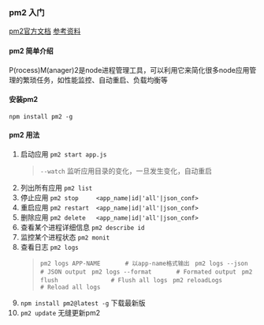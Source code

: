 ### pm2 入门
[pm2官方文档](https://pm2.io/doc/en/runtime/guide/process-management/?utm_source=github)
[参考资料](https://blog.csdn.net/maquealone/article/details/79550120)
#### pm2 简单介绍
P(rocess)M(anager)2是node进程管理工具，可以利用它来简化很多node应用管理的繁琐任务，如性能监控、自动重启、负载均衡等
#### 安装pm2 
`npm install pm2 -g`
#### pm2 用法
1. 启动应用 `pm2 start app.js`
    > `--watch` 监听应用目录的变化，一旦发生变化，自动重启
2. 列出所有应用 `pm2 list`
3. 停止应用 `pm2 stop     <app_name|id|'all'|json_conf>`
4. 重启应用 `pm2 restart  <app_name|id|'all'|json_conf>`
5. 删除应用 `pm2 delete   <app_name|id|'all'|json_conf>`
6. 查看某个进程详细信息 `pm2 describe id`
7. 监控某个进程状态 `pm2 monit`
8. 查看日志 `pm2 logs` 
   > `pm2 logs APP-NAME       # 以app-name格式输出 `
   > `pm2 logs --json         # JSON output `
   > `pm2 logs --format       # Formated output `
   > `pm2 flush               # Flush all logs `
   > `pm2 reloadLogs          # Reload all logs `
9. `npm install pm2@latest -g` 下载最新版 
10. `pm2 update` 无缝更新pm2 
